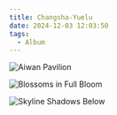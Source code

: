 ```yaml
---
title: Changsha-Yuelu
date: 2024-12-03 12:03:50
tags:
  - Album
---
```

![Aiwan Pavilion](https://cx-onedrive.pages.dev/api/raw?path=/长沙/DSC01999.JPG)

![Blossoms in Full Bloom](https://cx-onedrive.pages.dev/api/raw?path=/长沙/DSC01904.JPG)

![Skyline Shadows Below](https://cx-onedrive.pages.dev/api/raw?path=/长沙/DSC01960.JPG)
